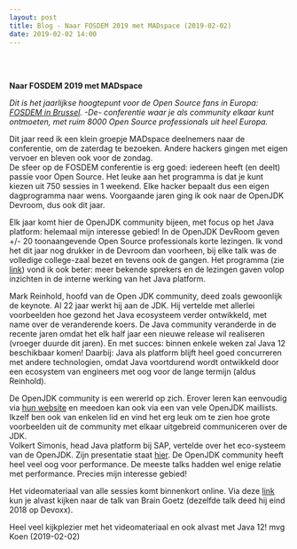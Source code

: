 ```yaml
---
layout: post
title: Blog - Naar FOSDEM 2019 met MADspace (2019-02-02)
date: 2019-02-02 14:00
---
```

<br><br>

**Naar FOSDEM 2019 met MADspace**

_Dit is het jaarlijkse hoogtepunt voor de Open Source fans in Europa: [FOSDEM in Brussel](https://fosdem.org). -De- conferentie 
waar je als community elkaar kunt ontmoeten, met ruim 8000 Open Source professionals uit heel Europa._

Dit jaar reed ik een klein groepje MADspace deelnemers naar de conferentie, om  de zaterdag te bezoeken. Andere hackers gingen met eigen vervoer en bleven ook voor de zondag.      
De sfeer op de FOSDEM conferentie is erg goed: iedereen heeft (en deelt) passie voor Open Source. Het leuke aan het programma is dat je kunt kiezen uit 750 sessies in 1 weekend. 
Elke hacker bepaalt dus een eigen dagprogramma naar wens. Voorgaande jaren ging ik ook naar de OpenJDK Devroom, dus ook dit jaar.

Elk jaar komt hier de OpenJDK community bijeen, met focus op het Java platform: helemaal mijn interesse gebied! In de OpenJDK DevRoom geven +/- 20 toonaangevende Open Source professionals korte lezingen. 
Ik vond het dit jaar nog drukker in de Devroom dan voorheen, bij elke talk was de volledige college-zaal bezet en tevens ook de gangen. Het programma (zie [link](https://fosdem.org/2019/schedule/track/free_java/)) vond ik ook beter: 
meer bekende sprekers en de lezingen gaven volop inzichten in de interne werking van het Java platform.
   
Mark Reinhold, hoofd van de Open JDK community, deed zoals gewoonlijk de keynote. Al 22 jaar werkt hij aan de JDK. Hij vertelde met allerlei voorbeelden hoe gezond het Java ecosysteem verder ontwikkeld, met name over de veranderende koers. De Java community veranderde in de recente jaren omdat het elk half jaar een nieuwe release wil realiseren (vroeger duurde dit jaren). 
En met succes: binnen enkele weken zal Java 12 beschikbaar komen! Daarbij: Java als platform blijft heel goed concurreren met andere technologien, omdat Java voortdurend wordt ontwikkeld door een ecosystem van engineers met oog voor de lange termijn (aldus Reinhold). 

De OpenJDK community is een wererld op zich. Erover leren kan eenvoudig via [hun website](https://openjdk.java.net/) en meedoen kan ook via een van vele OpenJDK maillists. Ikzelf ben ook van enkelen lid en vind het erg leuk om te zien hoe grote voorbeelden uit de community met elkaar uitgebreid communiceren over de JDK.   
Volkert Simonis, head Java platform bij SAP, vertelde over het eco-systeem van de OpenJDK. Zijn presentatie staat [hier](https://simonis.github.io/FOSDEM2019/RumbleInTheJavaJungle/rumble.xhtml#/). 
De OpenJDK community heeft heel veel oog voor performance. De meeste talks hadden wel enige relatie met performance. Precies mijn interesse gebied! 

Het videomateriaal van alle sessies komt binnenkort online. Via deze [link](https://www.youtube.com/watch?v=4r2Wg-TY7gU) kun je alvast kijken naar de talk van Brain Goetz (dezelfde talk deed hij eind 2018 op Devoxx).

Heel veel kijkplezier met het videomateriaal en ook alvast met Java 12! mvg Koen (2019-02-02)


